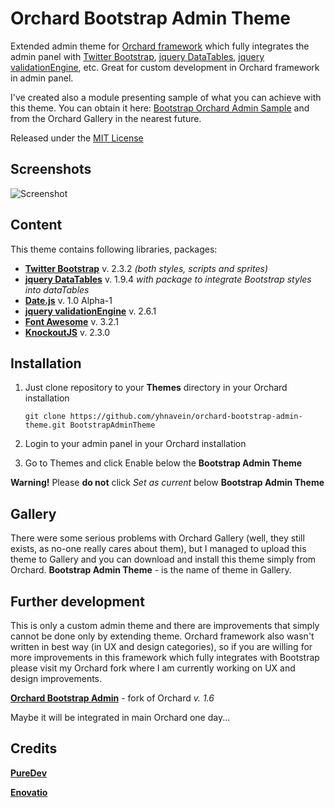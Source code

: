 Orchard Bootstrap Admin Theme
=============================

Extended admin theme for [Orchard framework](http://www.orchardproject.net/) which fully integrates the admin panel with [Twitter Bootstrap](http://twitter.github.com/bootstrap/index.html), [jquery DataTables](http://datatables.net/), [jquery validationEngine](https://github.com/posabsolute/jQuery-Validation-Engine), etc.
Great for custom development in Orchard framework in admin panel.

I've created also a module presenting sample of what you can achieve with this theme. You can obtain it here: [Bootstrap Orchard Admin Sample](https://github.com/yhnavein/orchard-bootstrap-admin-sample) and from the Orchard Gallery in the nearest future.

Released under the [MIT License](http://opensource.org/licenses/mit-license.php)

## Screenshots

![Screenshot](https://raw.github.com/yhnavein/orchard-bootstrap-admin-theme/master/Theme.png)

## Content

This theme contains following libraries, packages:

* **[Twitter Bootstrap](http://twitter.github.com/bootstrap/index.html)** v. 2.3.2 *(both styles, scripts and sprites)*
* **[jquery DataTables](http://datatables.net/)** v. 1.9.4 *with package to integrate Bootstrap styles into dataTables*
* **[Date.js](http://www.datejs.com/)** v. 1.0 Alpha-1
* **[jquery validationEngine](https://github.com/posabsolute/jQuery-Validation-Engine)** v. 2.6.1
* **[Font Awesome](http://fortawesome.github.io/Font-Awesome/)** v. 3.2.1
* **[KnockoutJS](knockoutjs.com)** v. 2.3.0

## Installation

1. Just clone repository to your **Themes** directory in your Orchard installation

	```
	git clone https://github.com/yhnavein/orchard-bootstrap-admin-theme.git BootstrapAdminTheme
	```

2. Login to your admin panel in your Orchard installation
3. Go to Themes and click Enable below the **Bootstrap Admin Theme**

**Warning!** Please **do not** click *Set as current* below **Bootstrap Admin Theme**

## Gallery

There were some serious problems with Orchard Gallery (well, they still exists, as no-one really cares about them), but I managed to upload this theme to Gallery and you can download and install this theme simply from Orchard. **Bootstrap Admin Theme** - is the name of theme in Gallery.

## Further development

This is only a custom admin theme and there are improvements that simply cannot be done only by extending theme.
Orchard framework also wasn't written in best way (in UX and design categories), so if you are willing for more improvements in this framework which fully integrates with Bootstrap please visit my Orchard fork where I am currently working on UX and design improvements.

**[Orchard Bootstrap Admin](http://orchard.codeplex.com/SourceControl/network/forks/Floubadour/OrchardBootstrapAdmin)** - fork of Orchard *v. 1.6*

Maybe it will be integrated in main Orchard one day...

## Credits

**[PureDev](http://blog.puredev.eu)**

**[Enovatio](http://enovatio.com)**